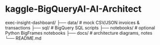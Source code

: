 # kaggle-BigQueryAI-AI-Architect

exec-insight-dashboard/
  ├── data/                # mock CSV/JSON invoices & transactions
  ├── sql/                 # BigQuery SQL scripts
  ├── notebooks/           # optional Python BigFrames notebooks
  ├── docs/                # architecture diagrams, notes
  └── README.md

